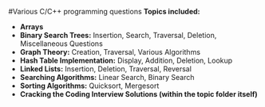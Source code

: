 #Various C/C++ programming questions 
<b>Topics included:</b><br>
- <b>Arrays</b>
- <b>Binary Search Trees:</b> Insertion, Search, Traversal, Deletion, Miscellaneous Questions
- <b>Graph Theory:</b> Creation, Traversal, Various Algorithms
- <b>Hash Table Implementation:</b> Display, Addition, Deletion, Lookup
- <b>Linked Lists:</b> Insertion, Deletion, Traversal, Reversal
- <b>Searching Algorithms:</b> Linear Search, Binary Search
- <b>Sorting Algorithms:</b> Quicksort, Mergesort
- <b>Cracking the Coding Interview Solutions (within the topic folder itself)</b>
